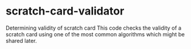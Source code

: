 # scratch-card-validator
Determining validity of scratch card 
This code checks the validity of a scratch card using one of the most common algorithms which might be shared later.

